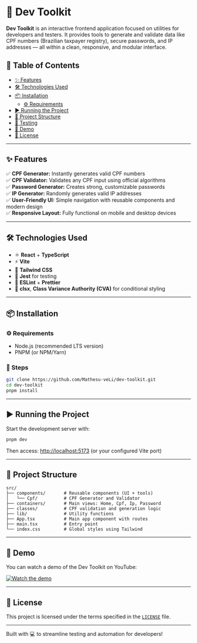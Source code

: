 # 🧰 Dev Toolkit

**Dev Toolkit** is an interactive frontend application focused on utilities for developers and testers. It provides tools to generate and validate data like CPF numbers (Brazilian taxpayer registry), secure passwords, and IP addresses — all within a clean, responsive, and modular interface.

## 📜 Table of Contents

- [✨ Features](#-features)
- [🛠 Technologies Used](#-technologies-used)
- [📦 Installation](#-installation)
  - [⚙ Requirements](#-requirements)
- [▶️ Running the Project](#-running-the-project)
- [📁 Project Structure](#-project-structure)
- [🧪 Testing](#-testing)
- [🎥 Demo](#-demo)
- [📄 License](#-license)

---

## ✨ Features

✅ **CPF Generator:** Instantly generates valid CPF numbers  
✅ **CPF Validator:** Validates any CPF input using official algorithms  
✅ **Password Generator:** Creates strong, customizable passwords  
✅ **IP Generator:** Randomly generates valid IP addresses  
✅ **User-Friendly UI:** Simple navigation with reusable components and modern design  
✅ **Responsive Layout:** Fully functional on mobile and desktop devices

---

## 🛠 Technologies Used

- ⚛️ **React** + **TypeScript**
- ⚡ **Vite**
- 🎨 **Tailwind CSS**
- 🧪 **Jest** for testing
- 🧹 **ESLint** + **Prettier**
- 🧰 **clsx**, **Class Variance Authority (CVA)** for conditional styling

---

## 📦 Installation

### ⚙ Requirements

- Node.js (recommended LTS version)
- PNPM (or NPM/Yarn)

### 🔧 Steps

```bash
git clone https://github.com/Mathesu-veLi/dev-toolkit.git
cd dev-toolkit
pnpm install
```

---

## ▶️ Running the Project

Start the development server with:

```bash
pnpm dev
```

Then access: [http://localhost:5173](http://localhost:5173) (or your configured Vite port)

---

## 📁 Project Structure

```
src/
├── components/       # Reusable components (UI + tools)
│   └── Cpf/          # CPF Generator and Validator
├── containers/       # Main views: Home, Cpf, Ip, Password
├── classes/          # CPF validation and generation logic
├── lib/              # Utility functions
├── App.tsx           # Main app component with routes
├── main.tsx          # Entry point
└── index.css         # Global styles using Tailwind
```

---

## 🎥 Demo

You can watch a demo of the Dev Toolkit on YouTube:

[![Watch the demo](https://img.youtube.com/vi/2PR0bKBoqZ4/0.jpg)](https://www.youtube.com/watch?v=2PR0bKBoqZ4)

---

## 📄 License

This project is licensed under the terms specified in the [`LICENSE`](./LICENSE) file.

---

Built with 💻 to streamline testing and automation for developers!
